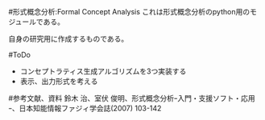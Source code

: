 #形式概念分析:Formal Concept Analysis
これは形式概念分析のpython用のモジュールである。

自身の研究用に作成するものである。

#ToDo
- コンセプトラティス生成アルゴリズムを3つ実装する
- 表示、出力形式を考える

#参考文献、資料
鈴木 治、室伏 俊明、形式概念分析ｰ入門・支援ソフト・応用ｰ、日本知能情報ファジィ学会誌(2007) 103-142
